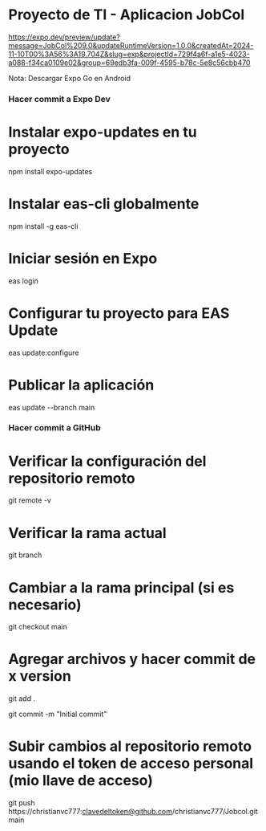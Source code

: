 # Proyecto de TI - Aplicacion JobCol

https://expo.dev/preview/update?message=JobCol%209.0&updateRuntimeVersion=1.0.0&createdAt=2024-11-10T00%3A56%3A19.704Z&slug=exp&projectId=729f4a6f-a1e5-4023-a088-f34ca0109e02&group=69edb3fa-009f-4595-b78c-5e8c56cbb470

Nota: Descargar Expo Go en Android 

### Hacer commit a Expo Dev

# Instalar expo-updates en tu proyecto
npm install expo-updates

# Instalar eas-cli globalmente
npm install -g eas-cli

# Iniciar sesión en Expo
eas login

# Configurar tu proyecto para EAS Update
eas update:configure

# Publicar la aplicación
eas update --branch main

### Hacer commit a GitHub

# Verificar la configuración del repositorio remoto
git remote -v

# Verificar la rama actual
git branch

# Cambiar a la rama principal (si es necesario)
git checkout main

# Agregar archivos y hacer commit de x version
git add .

git commit -m "Initial commit"

# Subir cambios al repositorio remoto usando el token de acceso personal (mio llave de acceso)
git push https://christianvc777:clavedeltoken@github.com/christianvc777/Jobcol.git main
